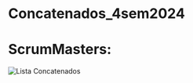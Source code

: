 # Concatenados_4sem2024

# ScrumMasters:


![Lista Concatenados](https://github.com/user-attachments/assets/4ff0aa57-f4f4-422b-802b-bf964e66ebd2)




